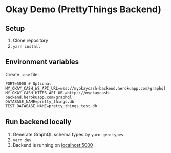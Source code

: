 # Okay Demo (PrettyThings Backend)

## Setup

1. Clone repository
1. `yarn install`

## Environment variables

Create `.env` file:

```.env
PORT=5000 # Optional
MY_OKAY_CASH_WS_API_URL=wss://myokaycash-backend.herokuapp.com/graphql
MY_OKAY_CASH_HTTPS_API_URL=https://myokaycash-backend.herokuapp.com/graphql
DATABASE_NAME=pretty_things.db
TEST_DATABASE_NAME=pretty_things_test.db
```

## Run backend locally

1. Generate GraphQL schema types by `yarn gen:types`
1. `yarn dev`
1. Backend is running on [localhost:5000](http://localhost:5000/)
